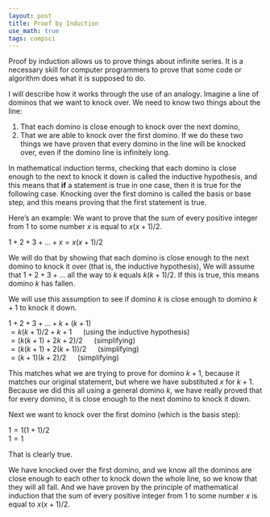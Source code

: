 ```yaml
---
layout: post
title: Proof by Induction
use_math: true
tags: compsci
---
```

Proof by induction allows us to prove things about infinite series. It is a necessary skill for computer programmers to prove that some code or algorithm does what it is supposed to do.

I will describe how it works through the use of an analogy. Imagine a line of dominos that we want to knock over. We need to know two things about the line:
1. That each domino is close enough to knock over the next domino,
2. That we are able to knock over the first domino.
   If we do these two things we have proven that every domino in the line will be knocked over, even if the domino line is infinitely long.

In mathematical induction terms, checking that each domino is close enough to the next to knock it down is called the inductive hypothesis, and this means that **if** a statement is true in one case, then it is true for the following case.
Knocking over the first domino is called the basis or base step, and this means proving that the first statement is true.

Here’s an example:
We want to prove that the sum of every positive integer from $1$ to some number $x$ is equal to $x(x+1)/2$.

$1 + 2 + 3 + … + x = x(x+1)/2$

We will do that by showing that each domino is close enough to the next domino to knock it over (that is, the inductive hypothesis),
We will assume that $1 + 2 + 3 + …$ all the way to $k$ equals $k(k+1)/2$. If this is true, this means domino $k$ has fallen.

We will use this assumption to see if domino $k$ is close enough to domino $k + 1$ to knock it down.

$1 + 2 + 3 + … + k + (k + 1)$\
$= k(k + 1)/2 + k+1\,\,\,\,\,\,\,\,$             (using the inductive hypothesis)\
$=(k(k + 1) + 2k + 2)/2\,\,\,\,\,\,\,\,$         (simplifying)\
$=(k(k + 1) + 2(k + 1))/2\,\,\,\,\,\,\,\,$       (simplifying)\
$=(k + 1)(k + 2)/2\,\,\,\,\,\,\,\,$              (simplifying)

This matches what we are trying to prove for domino $k+1$, because it matches our original statement, but where we have substituted $x$ for $k+1$.
Because we did this all using a general domino $k$, we have really proved that for every domino, it is close enough to the next domino to knock it down.

Next we want to knock over the first domino (which is the basis step):

$1 = 1(1+1)/2$\
$1 = 1$

That is clearly true.

We have knocked over the first domino, and we know all the dominos are close enough to each other to knock down the whole line, so we know that they will all fall.
And we have proven by the principle of mathematical induction that the sum of every positive integer from $1$ to some number $x$ is equal to $x(x+1)/2$.